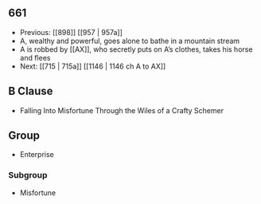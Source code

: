 ## 661
- Previous: [[898]] [[957 | 957a]] 
- A, wealthy and powerful, goes alone to bathe in a mountain stream
- A is robbed by [[AX]], who secretly puts on A’s clothes, takes his horse and flees
- Next: [[715 | 715a]] [[1146 | 1146 ch A to AX]] 

## B Clause
- Falling Into Misfortune Through the Wiles of a Crafty Schemer

## Group
- Enterprise

### Subgroup
- Misfortune

